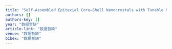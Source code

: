 ```yaml
---
title: "Self‐Assembled Epitaxial Core–Shell Nanocrystals with Tunable Magnetic Anisotropy"
authors: []
authors-key: []
year: "数据暂缺"
article-link: "数据暂缺"
venue: "数据暂缺"
bibex: "数据暂缺"
---
```

